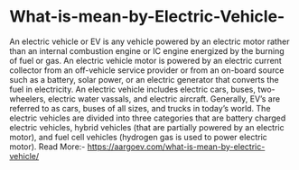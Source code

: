 # What-is-mean-by-Electric-Vehicle-
An electric vehicle or EV is any vehicle powered by an electric motor rather than an internal combustion engine or IC engine energized by the burning of fuel or gas. An electric vehicle motor is powered by an electric current collector from an off-vehicle service provider or from an on-board source such as a battery, solar power, or an electric generator that converts the fuel in electricity.  An electric vehicle includes electric cars, buses, two-wheelers, electric water vassals, and electric aircraft.  Generally, EV’s are referred to as cars, buses of all sizes, and trucks in today’s world. The electric vehicles are divided into three categories that are battery charged electric vehicles, hybrid vehicles (that are partially powered by an electric motor), and fuel cell vehicles (hydrogen gas is used to power electric motor). Read More:- https://aargoev.com/what-is-mean-by-electric-vehicle/
